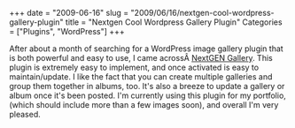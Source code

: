 +++
date = "2009-06-16"
slug = "2009/06/16/nextgen-cool-wordpress-gallery-plugin"
title = "Nextgen Cool Wordpress Gallery Plugin"
Categories = ["Plugins", "WordPress"]
+++

After about a month of searching for a WordPress image gallery plugin that is both powerful and easy to use, I came acrossÂ [NextGEN Gallery](http://wordpress.org/extend/plugins/nextgen-gallery/). This plugin is extremely easy to implement, and once activated is easy to maintain/update. I like the fact that you can create multiple galleries and group them together in albums, too. It's also a breeze to update a gallery or album once it's been posted. I'm currently using this plugin for my portfolio, (which should include more than a few images soon), and overall I'm very pleased.
